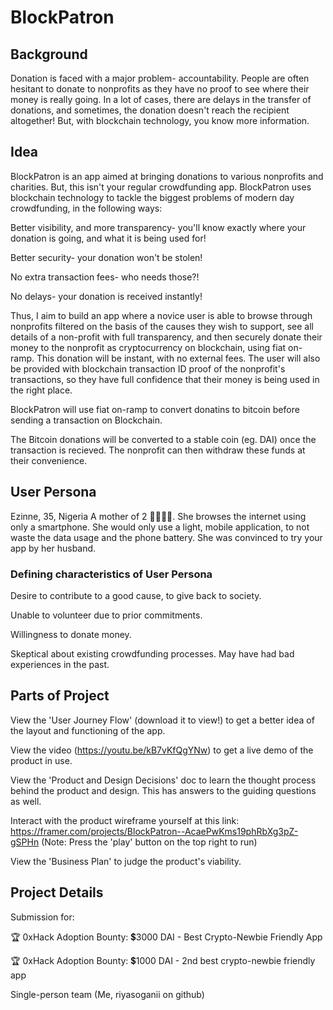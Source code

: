 # BlockPatron

## Background

Donation is faced with a major problem- accountability. 
People are often hesitant to donate to nonprofits as they have no proof to see where their money is really going.
In a lot of cases, there are delays in the transfer of donations, and sometimes, the donation doesn't reach the recipient altogether! 
But, with blockchain technology, you know more information.

## Idea

BlockPatron is an app aimed at bringing donations to various nonprofits and charities. 
But, this isn't your regular crowdfunding app. BlockPatron uses blockchain technology to tackle the biggest problems of modern day crowdfunding, in the following ways:


Better visibility, and more transparency- you'll know exactly where your donation is going, and what it is being used for! 

Better security- your donation won't be stolen!

No extra transaction fees- who needs those?!

No delays- your donation is received instantly!


Thus, I aim to build an app where a novice user is able to browse through nonprofits filtered on the basis of the causes they wish to support, 
see all details of a non-profit with full transparency, and then securely donate their money to the nonprofit as cryptocurrency on blockchain, using fiat on-ramp. 
This donation will be instant, with no external fees.
The user will also be provided with blockchain transaction ID proof of the nonprofit's transactions, 
so they have full confidence that their money is being used in the right place.


BlockPatron will use fiat on-ramp to convert donatins to bitcoin before sending a transaction on Blockchain. 

The Bitcoin donations will be converted to a stable coin (eg. DAI) once the transaction is recieved. The nonprofit can then withdraw these funds at their convenience.


## User Persona

Ezinne, 35, Nigeria
A mother of 2 👨‍👩‍👧‍👦. She browses the internet using only a smartphone. 
She would only use a light, mobile application, to not waste the data usage and the phone battery. 
She was convinced to try your app by her husband.

### Defining characteristics of User Persona

Desire to contribute to a good cause, to give back to society.

Unable to volunteer due to prior commitments.

Willingness to donate money.

Skeptical about existing crowdfunding processes. May have had bad experiences in the past.


## Parts of Project
View the 'User Journey Flow' (download it to view!) to get a better idea of the layout and functioning of the app. 

View the video (https://youtu.be/kB7vKfQgYNw) to get a live demo of the product in use.

View the 'Product and Design Decisions' doc to learn the thought process behind the product and design. This has answers to the guiding questions as well.

Interact with the product wireframe yourself at this link: https://framer.com/projects/BlockPatron--AcaePwKms19phRbXg3pZ-gSPHn
(Note: Press the 'play' button on the top right to run)

View the 'Business Plan' to judge the product's viability.

## Project Details
Submission for:

🏆 0xHack Adoption Bounty: 💲3000 DAI - Best Crypto-Newbie Friendly App

🏆 0xHack Adoption Bounty: 💲1000 DAI - 2nd best crypto-newbie friendly app

Single-person team (Me, riyasoganii on github)
